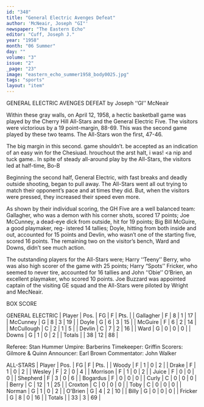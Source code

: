 ```yaml
---
id: "348"
title: "General Electric Avenges Defeat"
author: 'McNeair, Joseph "GI"'
newspaper: "The Eastern Echo"
editor: "Cuff, Joseph J."
year: "1958"
month: "06 Summer"
day: ""
volume: "3"
issue: "2"
_page: "23"
image: "eastern_echo_summer1958_body0025.jpg"
tags: "sports"
layout: "item"
---
```

GENERAL ELECTRIC AVENGES DEFEAT
by Joseph ‘‘GI’’ McNeair

Within these gray walls, on April 12, 1958, a
hectic basketball game was played by the Cherry
Hill All-Stars and the General Electric Five. The
visitors were victorious by a 19 point-margin, 88-69.
This was the second game played by these two
teams. The All-Stars won the first, 47-46.

The big margin in this second. game shouldn’t.
be accepted as an indication of an easy win for the
Chesiuad.  hrouchout the arst halt, i was! <a
nip and tuck game.. In spite of steady all-around
play by the All-Stars, the visitors led at half-time,
Bo-B

Beginning the second half, General Electric,
with fast breaks and deadly outside shooting, began
to pull away. The All-Stars went all out trying to
match their opponent’s pace and at times they did.
But, when the visitors were pressed, they increased
their speed even more.

As shown by their individual scoring, the GH
Five are a well balanced team: Gallagher, who
was a demon with his corner shots, scored 17 points;
Joe McCunney, a dead-eye dick from outside, hit for
19 points; Big Bill McGuire, a good playmaker, reg-
istered 14 tallies; Doyle, hitting from both inside
and out, accounted for 15 points and Devlin, who
wasn’t one of the starting five, scored 16 points.
The remaining two on the visitor’s bench, Ward and
Downs, didn’t see much action.

The outstanding players for the All-Stars were;
Harry ‘‘Teeny’’ Berry, who was also high scorer of
the game with 25 points; Harry “Spots’’ Fricker,
who seemed to never tire, accounted for 16 tallies
and John ‘‘Obie’’ O’Brien, an excellent playmaker,
who scored 10 points. Joe Buzzard was appointed
captain of the visiting GE squad and the All-Stars
were piloted by Wright and MecNeair.

BOX SCORE

GENERAL ELECTRIC
| Player     | Pos. | FG | F  | Pts. |
| Gallagher  | F    | 8  | 1  | 17   |
| McCunney   | G    | 8  | 3  | 19   |
| Doyle      | G    | 6  | 3  | 15   |
| McGuire    | F    | 6  | 2  | 14   |
| McCullough | C    | 2  | 1  | 5    |
| Devlin     | C    | 7  | 2  | 16   |
| Ward       | G    | 0  | 0  | 0    |
| Downs      | G    | 1  | 0  | 2    |
| Totals     |      | 38 | 12 | 88   |

Referee: Stan Hummer
Umpire: Barberins
Timekeeper: Griffin
Scorers: Gilmore & Quinn
Announcer: Earl Brown
Commentator: John Walker

ALL-STARS
| Player   | Pos. | FG | F | Pts. |
| Woody    | F    | 1  | 0 | 2    |
| Drake    | F    | 1  | 0 | 2    |
| Wesley   | F    | 2  | 0 | 4    |
| Morrison | F    | 1  | 0 | 2    |
| Juice    | F    | 0  | 0 | 0    |
| Shepherd | F    | 3  | 0 | 6    |
| Bogardus | F    | 0  | 0 | 0    |
| Curly    | C    | 0  | 0 | 0    |
| Berry    | C    | 12 | 1 | 25   |
| Croxton  | C    | 0  | 0 | 0    |
| Toby     | C    | 0  | 0 | 0    |
| Norman   | G    | 1  | 0 | 2    |
| O'Brien  | G    | 4  | 2 | 10   |
| Billy    | G    | 0  | 0 | 0    |
| Fricker  | G    | 8  | 0 | 16   |
| Totals   |      | 33 | 3 | 69   |
